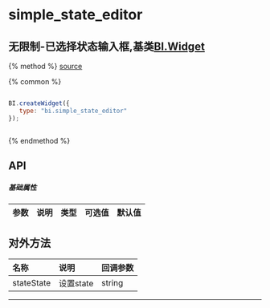 # simple_state_editor

## 无限制-已选择状态输入框,基类[BI.Widget](/core/widget.md)

{% method %}
[source](https://jsfiddle.net/fineui/2go0L3h4/)

{% common %}
```javascript

BI.createWidget({
   type: "bi.simple_state_editor"
});



```

{% endmethod %}

## API
##### 基础属性
| 参数    | 说明           | 类型  | 可选值 | 默认值
| :------ |:-------------  | :-----| :----|:----



## 对外方法
| 名称     | 说明                           |  回调参数
| :------ |:-------------                  | :-----
| stateState | 设置state | string |



---
